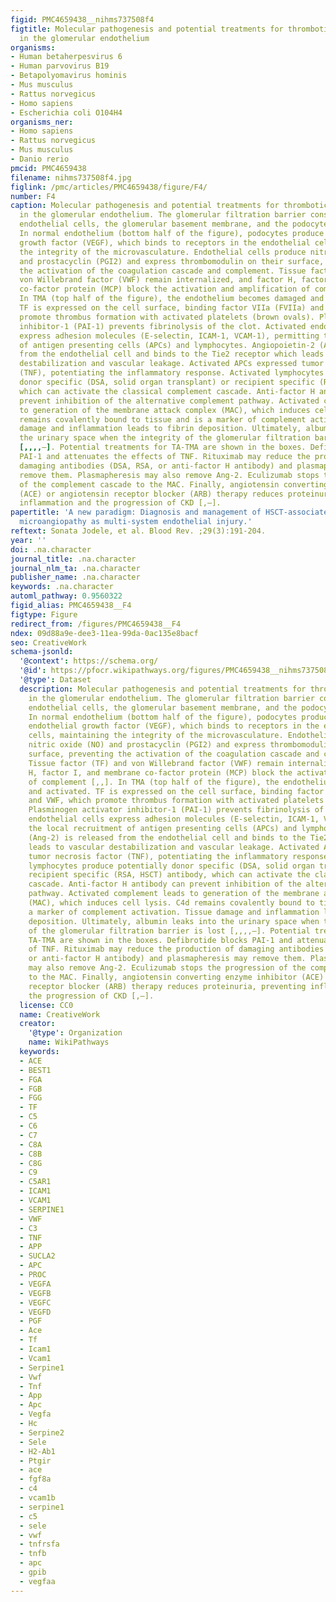 ```yaml
---
figid: PMC4659438__nihms737508f4
figtitle: Molecular pathogenesis and potential treatments for thrombotic microangiopathy
  in the glomerular endothelium
organisms:
- Human betaherpesvirus 6
- Human parvovirus B19
- Betapolyomavirus hominis
- Mus musculus
- Rattus norvegicus
- Homo sapiens
- Escherichia coli O104H4
organisms_ner:
- Homo sapiens
- Rattus norvegicus
- Mus musculus
- Danio rerio
pmcid: PMC4659438
filename: nihms737508f4.jpg
figlink: /pmc/articles/PMC4659438/figure/F4/
number: F4
caption: Molecular pathogenesis and potential treatments for thrombotic microangiopathy
  in the glomerular endothelium. The glomerular filtration barrier consists of fenestrated
  endothelial cells, the glomerular basement membrane, and the podocyte foot processes.
  In normal endothelium (bottom half of the figure), podocytes produce vascular endothelial
  growth factor (VEGF), which binds to receptors in the endothelial cells, maintaining
  the integrity of the microvasculature. Endothelial cells produce nitric oxide (NO)
  and prostacyclin (PGI2) and express thrombomodulin on their surface, preventing
  the activation of the coagulation cascade and complement. Tissue factor (TF) and
  von Willebrand factor (VWF) remain internalized, and factor H, factor I, and membrane
  co-factor protein (MCP) block the activation and amplification of complement [,,].
  In TMA (top half of the figure), the endothelium becomes damaged and activated.
  TF is expressed on the cell surface, binding factor VIIa (FVIIa) and VWF, which
  promote thrombus formation with activated platelets (brown ovals). Plasminogen activator
  inhibitor-1 (PAI-1) prevents fibrinolysis of the clot. Activated endothelial cells
  express adhesion molecules (E-selectin, ICAM-1, VCAM-1), permitting the local recruitment
  of antigen presenting cells (APCs) and lymphocytes. Angiopoietin-2 (Ang-2) is released
  from the endothelial cell and binds to the Tie2 receptor which leads to vascular
  destabilization and vascular leakage. Activated APCs expressed tumor necrosis factor
  (TNF), potentiating the inflammatory response. Activated lymphocytes produce potentially
  donor specific (DSA, solid organ transplant) or recipient specific (RSA, HSCT) antibody,
  which can activate the classical complement cascade. Anti-factor H antibody can
  prevent inhibition of the alternative complement pathway. Activated complement leads
  to generation of the membrane attack complex (MAC), which induces cell lysis. C4d
  remains covalently bound to tissue and is a marker of complement activation. Tissue
  damage and inflammation leads to fibrin deposition. Ultimately, albumin leaks into
  the urinary space when the integrity of the glomerular filtration barrier is lost
  [,,,,–]. Potential treatments for TA-TMA are shown in the boxes. Defibrotide blocks
  PAI-1 and attenuates the effects of TNF. Rituximab may reduce the production of
  damaging antibodies (DSA, RSA, or anti-factor H antibody) and plasmapheresis may
  remove them. Plasmapheresis may also remove Ang-2. Eculizumab stops the progression
  of the complement cascade to the MAC. Finally, angiotensin converting enzyme inhibitor
  (ACE) or angiotensin receptor blocker (ARB) therapy reduces proteinuria, preventing
  inflammation and the progression of CKD [,–].
papertitle: 'A new paradigm: Diagnosis and management of HSCT-associated thrombotic
  microangiopathy as multi-system endothelial injury.'
reftext: Sonata Jodele, et al. Blood Rev. ;29(3):191-204.
year: ''
doi: .na.character
journal_title: .na.character
journal_nlm_ta: .na.character
publisher_name: .na.character
keywords: .na.character
automl_pathway: 0.9560322
figid_alias: PMC4659438__F4
figtype: Figure
redirect_from: /figures/PMC4659438__F4
ndex: 09d88a9e-dee3-11ea-99da-0ac135e8bacf
seo: CreativeWork
schema-jsonld:
  '@context': https://schema.org/
  '@id': https://pfocr.wikipathways.org/figures/PMC4659438__nihms737508f4.html
  '@type': Dataset
  description: Molecular pathogenesis and potential treatments for thrombotic microangiopathy
    in the glomerular endothelium. The glomerular filtration barrier consists of fenestrated
    endothelial cells, the glomerular basement membrane, and the podocyte foot processes.
    In normal endothelium (bottom half of the figure), podocytes produce vascular
    endothelial growth factor (VEGF), which binds to receptors in the endothelial
    cells, maintaining the integrity of the microvasculature. Endothelial cells produce
    nitric oxide (NO) and prostacyclin (PGI2) and express thrombomodulin on their
    surface, preventing the activation of the coagulation cascade and complement.
    Tissue factor (TF) and von Willebrand factor (VWF) remain internalized, and factor
    H, factor I, and membrane co-factor protein (MCP) block the activation and amplification
    of complement [,,]. In TMA (top half of the figure), the endothelium becomes damaged
    and activated. TF is expressed on the cell surface, binding factor VIIa (FVIIa)
    and VWF, which promote thrombus formation with activated platelets (brown ovals).
    Plasminogen activator inhibitor-1 (PAI-1) prevents fibrinolysis of the clot. Activated
    endothelial cells express adhesion molecules (E-selectin, ICAM-1, VCAM-1), permitting
    the local recruitment of antigen presenting cells (APCs) and lymphocytes. Angiopoietin-2
    (Ang-2) is released from the endothelial cell and binds to the Tie2 receptor which
    leads to vascular destabilization and vascular leakage. Activated APCs expressed
    tumor necrosis factor (TNF), potentiating the inflammatory response. Activated
    lymphocytes produce potentially donor specific (DSA, solid organ transplant) or
    recipient specific (RSA, HSCT) antibody, which can activate the classical complement
    cascade. Anti-factor H antibody can prevent inhibition of the alternative complement
    pathway. Activated complement leads to generation of the membrane attack complex
    (MAC), which induces cell lysis. C4d remains covalently bound to tissue and is
    a marker of complement activation. Tissue damage and inflammation leads to fibrin
    deposition. Ultimately, albumin leaks into the urinary space when the integrity
    of the glomerular filtration barrier is lost [,,,,–]. Potential treatments for
    TA-TMA are shown in the boxes. Defibrotide blocks PAI-1 and attenuates the effects
    of TNF. Rituximab may reduce the production of damaging antibodies (DSA, RSA,
    or anti-factor H antibody) and plasmapheresis may remove them. Plasmapheresis
    may also remove Ang-2. Eculizumab stops the progression of the complement cascade
    to the MAC. Finally, angiotensin converting enzyme inhibitor (ACE) or angiotensin
    receptor blocker (ARB) therapy reduces proteinuria, preventing inflammation and
    the progression of CKD [,–].
  license: CC0
  name: CreativeWork
  creator:
    '@type': Organization
    name: WikiPathways
  keywords:
  - ACE
  - BEST1
  - FGA
  - FGB
  - FGG
  - TF
  - C5
  - C6
  - C7
  - C8A
  - C8B
  - C8G
  - C9
  - C5AR1
  - ICAM1
  - VCAM1
  - SERPINE1
  - VWF
  - C3
  - TNF
  - APP
  - SUCLA2
  - APC
  - PROC
  - VEGFA
  - VEGFB
  - VEGFC
  - VEGFD
  - PGF
  - Ace
  - Tf
  - Icam1
  - Vcam1
  - Serpine1
  - Vwf
  - Tnf
  - App
  - Apc
  - Vegfa
  - Hc
  - Serpine2
  - Sele
  - H2-Ab1
  - Ptgir
  - ace
  - fgf8a
  - c4
  - vcam1b
  - serpine1
  - c5
  - sele
  - vwf
  - tnfrsfa
  - tnfb
  - apc
  - gpib
  - vegfaa
---
```

